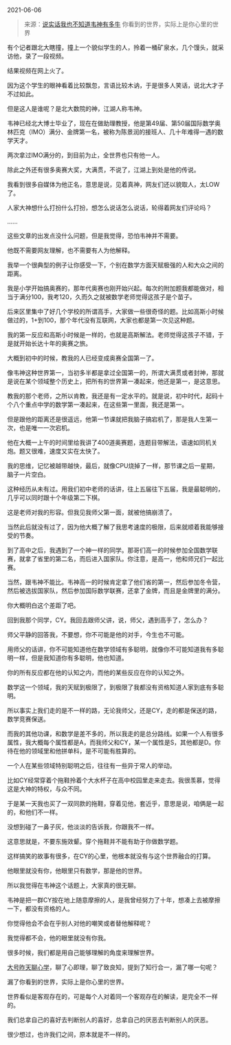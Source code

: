 2021-06-06

> 来源：[说实话我也不知道韦神有多牛](http://mp.weixin.qq.com/s?__biz=MzU3NDc5Nzc0NQ==&mid=2247503948&idx=1&sn=a72eb9f594f192207666b95f659658fe&chksm=fd2e7292ca59fb8460a53024c6604a3d0f0140223a3ff2119456089aa789cc123a64e31332f8&scene=27#wechat_redirect)
> 你​看到的世界，实际上是你心里的世界

有个记者跟北大瞎撞，撞上一个貌似学生的人，拎着一桶矿泉水，几个馒头，就采访他，录了一段视频。  

  

结果视频在网上火了。

  

因为这个学生的眼神看着比较飘忽，言语比较木讷，于是很多人笑话，说北大才子不过如此。  

  

但是这人是谁呢？是北大数院的神，江湖人称韦神。  

  

韦神已经北大博士毕业了，现在在做助理教授，他是第49届、第50届国际数学奥林匹克（IMO）满分、金牌第一名，被称为陈景润的接班人、几十年难得一遇的数学天才。

  

两次拿过IMO满分的，到目前为止，全世界也只有他一人。  

  

除此之外还有很多奥赛大奖，大满贯，不说了，江湖上到处是他的传说。  

  

我看到很多自媒体为他正名，意思是说，见着真神，网友们还以貌取人，太LOW了。  

  

人家大神想什么打扮什么打扮，想怎么说话怎么说话，轮得着网友们评论吗？  

  

......  

  

这些文章的出发点没什么问题，但是我觉得，恐怕韦神并不需要。

  

他既不需要网友理解，也不需要有人为他解释。  

  

我举一个很典型的例子让你感受一下，个别在数学方面天赋极强的人和大众之间的距离。  

  

我是小学开始搞奥赛的，那年代奥赛也刚开始兴起。每次的附加题我都能做对，相当于满分100，我考120，久而久之就被数学老师觉得这孩子是个苗子。

  

后来区里集中了好几个学校的所谓高手，大家做一些很奇怪的题。比如高斯小时候做过的，1+到100，那个年代没有互联网，大家也都是第一次见这种题。  

  

我的第一反应和高斯小时候是一样的，也就是高斯解法。老师觉得这孩子不错，于是就开始长达十年的奥赛之旅。

  

大概到初中的时候，教我的人已经变成奥赛全国第一了。  

  

像韦神这种世界第一，当初多半都是拿过全国第一的，所谓大满贯或者封神，那就是说在某个领域整个历史上，把所有的世界第一凑起来，他还是第一，是这意思。  

  

教我的那个老师，之所以肯教，我还是有一定水平的。就是说，初中时代，起码十个八个重点中学的数学第一凑起来，在这些第一里面，我还是第一。  

  

但是跟他的距离还是很遥远，他第一节课就把我脑子搞宕机了，那是我人生第一次，也是唯一一次宕机。  

  

他在大概一上午的时间里给我讲了400道奥赛题，连题目带解法，语速如同机关炮。题又很难，速度又实在太快了。  

  

我的思维，记忆被越带越快，最后，就像CPU烧掉了一样，那节课之后一星期，脑子一片空白。

  

这种经历从未有过。用我们初中老师的话讲，往上五届往下五届，我是最聪明的，几乎可以同时跟十个年级第二下棋。

  

这是老师对我的形容。但我见我师父第一面，就被他搞崩溃了。  

  

当然此后就没有过了，因为他大概了解了我思考速度的极限，后来就顺着我能够接受的节奏。  

  

到了高中之后，我遇到了一个神一样的同学。那哥们高一的时候参加全国数学联赛，就拿了省里的第二名，而后进入国家队。你注意，是高一，他和师兄们一起比赛。

  

当然，跟韦神不能比。韦神高一的时候肯定拿了他们省的第一，然后参加冬令营，然后被选拔国家队，然后参加国际数学联赛，还拿了金牌，而且是金牌里的满分。  

  

你大概明白这个差距了吧。  

  

回到我那个同学，CY。我回去跟师父讲，说，师父，遇到高手了，怎么办？  

  

师父平静的回答我，不要想，你不可能是他的对手，今生也不可能。

  

用师父的话讲，你不可能知道他在数学领域有多聪明，就像你不可能知道我有多聪明一样，但是我知道你有多聪明，他也知道。

  

你的所有反应都在他的认知之内，而他的某些反应在你的认知之外。  

  

数学这一个领域，我的天赋到极限了，到极限了我都没有资格知道人家到底有多聪明。  

  

所以事实上我们走的是不一样的路，无论我师父，还是CY，走的都是保送的路，数学竞赛保送。  

  

而我的其他功课，和数学是差不多的，所以我走的是总分路线。如果一个人有很多属性，我大概每个属性都是A，而我师父和CY，某一个属性是S，其他都是D。你待在他的领域里和他拼单科，是不可能有胜算的。

  

一个人在某些领域特别聪明之后，往往有一些异于常人的举动。  

  

比如CY经常穿着个拖鞋拎着个大水杯子在高中校园里走来走去。我很羡慕，觉得这是大神的特权，与众不同。  

  

于是某一天我也买了一双同款的拖鞋，穿着见他，套近乎，意思是说，咱俩是一起的，和他们不一样。

  

没想到碰了一鼻子灰，他淡淡的告诉我，你跟我不一样。  

  

这意思就是，不要东施效颦。穿个拖鞋并不能有助于你做数学题。  

  

这样搞笑的故事有很多，在CY的心里，他根本就没有与这个世界融合的打算。  

  

他眼里就没有你，他眼里只有数学，那是他的世界。

  

所以我觉得在韦神这个话题上，大家真的很无聊。  

  

韦神是把一群CY按在地上随意摩擦的人，是我曾经努力了十年，想凑上去被摩擦一下，都没有资格的人。

  

你觉得他会不会在乎别人对他的嘲笑或者替他解释呢？  

  

我觉得都不会，他的眼里就没有你我。

  

很多时候，我们都是用自己能够理解的角度来理解世界。  

  

[大号昨天聊心学](https://mp.weixin.qq.com/s?__biz=MzU0MjYwNDU2Mw==&mid=2247499311&idx=1&sn=ddd20cf02af46b4d7482f4b67ee89771&chksm=fb1a9253cc6d1b45502dd904324ee86644502983613cfc010d7a7357ace95cb9bc971e1c810d&token=402283018&lang=zh_CN&scene=21#wechat_redirect)，聊了心即理，聊了致良知，提到了知行合一，漏了哪一句呢？  

  

漏了你看到的世界，实际上是你心里的世界。

  

世界看似是客观存在的，可是每个人对着同一个客观存在的解读，是完全不一样的。  

  

我们总拿自己的喜好去判断别人的喜好，总拿自己的厌恶去判断别人的厌恶。  

  

很少想过，也许我们之间，原本就是不一样的。

